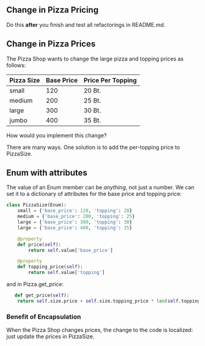 ## Change in Pizza Pricing

Do this **after** you finish and test all refactorings in README.md.

## Change in Pizza Prices

The Pizza Shop wants to change the large pizza and topping prices as follows:

| Pizza Size  | Base Price | Price Per Topping  |
|-------------|------------|-------------|
| small       | 120        | 20 Bt.      |
| medium      | 200        | 25 Bt.      |
| large       | 300        | 30 Bt.      |
| jumbo       | 400        | 35 Bt.      |

How would you implement this change?

There are many ways. One solution is to add the per-topping price to PizzaSize.

## Enum with attributes

The value of an Enum member can be *anything*, not just a number. We can set it to a dictionary of attributes for the
base price and topping price:

```python
class PizzaSize(Enum):
    small = {'base_price': 120, 'topping': 20}
    medium = {'base_price': 200, 'topping': 25}
    large = {'base_price': 300, 'topping': 30}
    large = {'base_price': 400, 'topping': 35}

    @property
    def price(self):
        return self.value['base_price']

    @property
    def topping_price(self):
        return self.value['topping']
```

and in Pizza.get_price:

```python
   def get_price(self):
    return self.size.price + self.size.topping_price * len(self.toppings)
```

### Benefit of Encapsulation

When the Pizza Shop changes prices, the change to the code is localized: just update the prices in PizzaSize.
